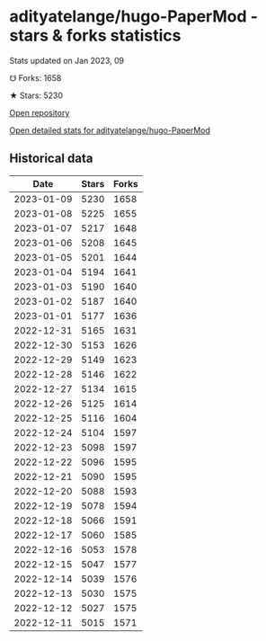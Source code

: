 # adityatelange/hugo-PaperMod - stars & forks statistics

Stats updated on Jan 2023, 09

☋ Forks: 1658

★ Stars: 5230

[Open repository](https://github.com/adityatelange/hugo-PaperMod)

[Open detailed stats for adityatelange/hugo-PaperMod](https://reviewgithub.com/rep/adityatelange/hugo-PaperMod)

## Historical data
| Date | Stars | Forks |
|------|-------|-------|
| 2023-01-09 | 5230 | 1658 | 
| 2023-01-08 | 5225 | 1655 | 
| 2023-01-07 | 5217 | 1648 | 
| 2023-01-06 | 5208 | 1645 | 
| 2023-01-05 | 5201 | 1644 | 
| 2023-01-04 | 5194 | 1641 | 
| 2023-01-03 | 5190 | 1640 | 
| 2023-01-02 | 5187 | 1640 | 
| 2023-01-01 | 5177 | 1636 | 
| 2022-12-31 | 5165 | 1631 | 
| 2022-12-30 | 5153 | 1626 | 
| 2022-12-29 | 5149 | 1623 | 
| 2022-12-28 | 5146 | 1622 | 
| 2022-12-27 | 5134 | 1615 | 
| 2022-12-26 | 5125 | 1614 | 
| 2022-12-25 | 5116 | 1604 | 
| 2022-12-24 | 5104 | 1597 | 
| 2022-12-23 | 5098 | 1597 | 
| 2022-12-22 | 5096 | 1595 | 
| 2022-12-21 | 5090 | 1595 | 
| 2022-12-20 | 5088 | 1593 | 
| 2022-12-19 | 5078 | 1594 | 
| 2022-12-18 | 5066 | 1591 | 
| 2022-12-17 | 5060 | 1585 | 
| 2022-12-16 | 5053 | 1578 | 
| 2022-12-15 | 5047 | 1577 | 
| 2022-12-14 | 5039 | 1576 | 
| 2022-12-13 | 5030 | 1575 | 
| 2022-12-12 | 5027 | 1575 | 
| 2022-12-11 | 5015 | 1571 | 


